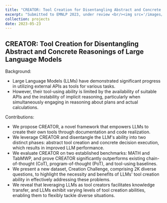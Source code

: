 ```yaml
---
title: "CREATOR: Tool Creation for Disentangling Abstract and Concrete Reasonings of Large Language Models"
excerpt: "Submitted to EMNLP 2023, under review <br/><img src='/images/poster/Creator.png'>"
collection: projects
date: 2023-05-23
---
```


## CREATOR: Tool Creation for Disentangling Abstract and Concrete Reasonings of Large Language Models
Background:

* Large Language Models (LLMs) have demonstrated significant progress in utilizing external APIs as tools for various tasks.
* However, their tool-using ability is limited by the availability of suitable APIs and the instability of implicit reasoning, particularly when simultaneously engaging in reasoning about plans and actual calculations.


Contributions:

* We propose CREATOR, a novel framework that empowers LLMs to create their own tools through documentation and code realization.
* We leverage CREATOR and disentangle the LLM's ability into two distinct phases: abstract tool creation and concrete decision execution, which results in improved LLM performance.
* We evaluate CREATOR on two established benchmarks: MATH and TabMWP, and prove CREATOR significantly outperforms existing chain-of-thought (CoT), program-of-thought (PoT), and tool-using baselines.
* We present a new dataset, Creation Challenge, comprising 2K diverse questions, to highlight the necessity and benefits of LLMs' tool creation ability in effectively addressing these problems.
* We  reveal that leveraging LLMs as tool creators facilitates knowledge transfer, and LLMs exhibit varying levels of tool creation abilities, enabling them to flexibly tackle diverse situations.
